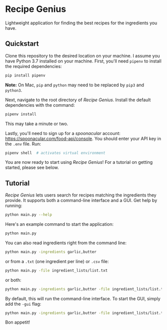 # Recipe Genius

Lightweight application for finding the best recipes for the ingredients you have.

## Quickstart

Clone this repository to the desired location on your machine. I assume you have Python 3.7 installed on your machine. First, you'll need `pipenv` to install the required dependencies:

```bash
pip install pipenv
```

**Note:** On Mac, `pip` and `python` may need to be replaced by `pip3` and `python3`.

Next, navigate to the root directory of *Recipe Genius*. Install the default dependencies with the command:

```bash
pipenv install
```

This may take a minute or two.

Lastly, you'll need to sign up for a *spoonacular* account: https://spoonacular.com/food-api/console. You should enter your API key in the `.env` file. Run:

```bash
pipenv shell  # activates virtual environment
```
You are now ready to start using *Recipe Genius*! For a tutorial on getting started, please see below.

## Tutorial

*Recipe Genius* lets users search for recipes matching the ingredients they provide. It supports both a command-line interface and a GUI. Get help by running:

```bash
python main.py --help
```

Here's an example command to start the application:

```bash
python main.py
```

You can also read ingredients right from the command line:

```bash
python main.py -ingredients garlic,butter
```

or from a `.txt` (one ingredient per line) or `.csv` file:

```bash
python main.py -file ingredient_lists/list.txt
```

or both:

```bash
python main.py -ingredients garlic,butter -file ingredient_lists/list.txt
```

By default, this will run the command-line interface. To start the GUI, simply add the `-gui` flag:

```bash
python main.py -ingredients garlic,butter -file ingredient_lists/list.txt -gui
```

Bon appetit!
